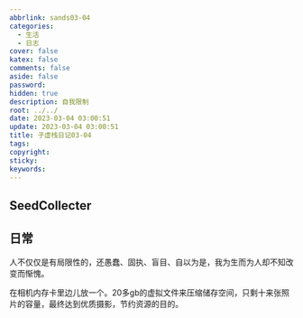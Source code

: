 ```yaml
---
abbrlink: sands03-04
categories:
  - 生活
  - 日志
cover: false
katex: false
comments: false
aside: false
password:
hidden: true
description: 自我限制
root: ../../
date: 2023-03-04 03:00:51
update: 2023-03-04 03:00:51
title: 子虚栈日记03-04
tags:
copyright:
sticky:
keywords:
---
```


## SeedCollecter


## 日常

人不仅仅是有局限性的，还愚蠢、固执、盲目、自以为是，我为生而为人却不知改变而惭愧。

在相机内存卡里边儿放一个。20多gb的虚拟文件来压缩储存空间，只剩十来张照片的容量，最终达到优质摄影，节约资源的目的。